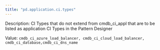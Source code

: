 ```yaml
---
title: "pd.application.ci.types"
---
```


Description: CI Types that do not extend from cmdb_ci_appl that are to be listed as application CI Types in the Pattern Designer

Value: `cmdb_ci_azure_load_balancer, cmdb_ci_cloud_load_balancer, cmdb_ci_database,cmdb_ci_dns_name`